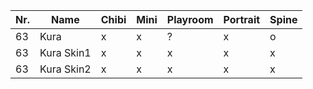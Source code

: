 | Nr. | Name       | Chibi | Mini | Playroom | Portrait | Spine |
| --- | ---------- | ----- | ---- | -------- | -------- | ----- |
| 63  | Kura       | x     | x    | ?        | x        | o     |
| 63  | Kura Skin1 | x     | x    | x        | x        | x     |
| 63  | Kura Skin2 | x     | x    | x        | x        | x     |
